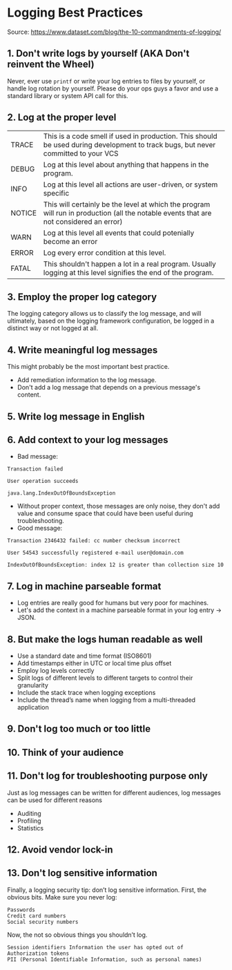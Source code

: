# Logging Best Practices

Source: <https://www.dataset.com/blog/the-10-commandments-of-logging/>

## 1. Don't write logs by yourself (AKA Don't reinvent the Wheel)

Never, ever use `printf` or write your log entries to files by yourself, or handle log rotation by yourself. Please do your ops guys a favor and use a standard library or system API call for this.

## 2. Log at the proper level

|        |                                                                                                                                        |
| ------ | -------------------------------------------------------------------------------------------------------------------------------------- |
| TRACE  | This is a code smell if used in production. This should be used during development to track bugs, but never committed to your VCS      |
| DEBUG  | Log at this level about anything that happens in the program.                                                                          |
| INFO   | Log at this level all actions are user-driven, or system specific                                                                      |
| NOTICE | This will certainly be the level at which the program will run in production (all the notable events that are not considered an error) |
| WARN   | Log at this level all events that could potenially become an error                                                                     |
| ERROR  | Log every error condition at this level.                                                                                               |
| FATAL  | This shouldn't happen a lot in a real program. Usually logging at this level signifies the end of the program.                         |

## 3. Employ the proper log category

The logging category allows us to classify the log message, and will ultimately, based on the logging framework configuration, be logged in a distinct way or not logged at all.

## 4. Write meaningful log messages

This might probably be the most important best practice.

- Add remediation information to the log message.
- Don't add a log message that depends on a previous message's content.

## 5. Write log message in English

## 6. Add context to your log messages

- Bad message:

```log
Transaction failed

User operation succeeds

java.lang.IndexOutOfBoundsException
```

- Without proper context, those messages are only noise, they don't add value and consume space that could have been useful during troubleshooting.
- Good message:

```log
Transaction 2346432 failed: cc number checksum incorrect

User 54543 successfully registered e-mail user@domain.com

IndexOutOfBoundsException: index 12 is greater than collection size 10
```

## 7. Log in machine parseable format

- Log entries are really good for humans but very poor for machines.
- Let's add the context in a machine parseable format in your log entry -> JSON.

## 8. But make the logs human readable as well

- Use a standard date and time format (ISO8601)
- Add timestamps either in UTC or local time plus offset
- Employ log levels correctly
- Split logs of different levels to different targets to control their granularity
- Include the stack trace when logging exceptions
- Include the thread’s name when logging from a multi-threaded application

## 9. Don't log too much or too little

## 10. Think of your audience

## 11. Don't log for troubleshooting purpose only

Just as log messages can be written for different audiences, log messages can be used for different reasons

- Auditing
- Profiling
- Statistics

## 12. Avoid vendor lock-in

## 13. Don't log sensitive information

Finally, a logging security tip: don’t log sensitive information. First, the obvious bits. Make sure you never log:

    Passwords
    Credit card numbers
    Social security numbers

Now, the not so obvious things you shouldn’t log.

    Session identifiers Information the user has opted out of
    Authorization tokens
    PII (Personal Identifiable Information, such as personal names)
